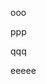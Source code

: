 <!-- memo-id: 019a32a3-5a56-7360-8d2e-acf8d06377f6, timestamp: 2025-10-30T01:02:37.655Z, category: "work", template: "{{content}}" -->
ooo

<!-- memo-id: 019a32b0-c41e-7266-89ad-03890c1f33a6, timestamp: 2025-10-30T01:17:16.702Z, category: "work", template: "{{content}}" -->
ppp

<!-- memo-id: 019a32c4-ddc2-73fa-8730-e767a7509d42, timestamp: 2025-10-30T01:39:13.986Z, category: "work", template: "{{content}}" -->
qqq

<!-- memo-id: 019a3422-33bd-7681-9849-bb199225c114, timestamp: 2025-10-30T08:00:48.061Z, category: "work", template: "{{content}}" -->
eeeee